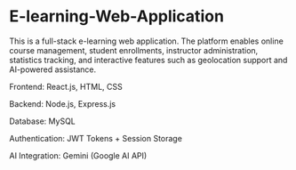 # E-learning-Web-Application

This is a full-stack e-learning web application. The platform enables online course management, student enrollments, instructor administration, statistics tracking, and interactive features such as geolocation support and AI-powered assistance.

Frontend: React.js, HTML, CSS

Backend: Node.js, Express.js

Database: MySQL

Authentication: JWT Tokens + Session Storage

AI Integration: Gemini (Google AI API)
